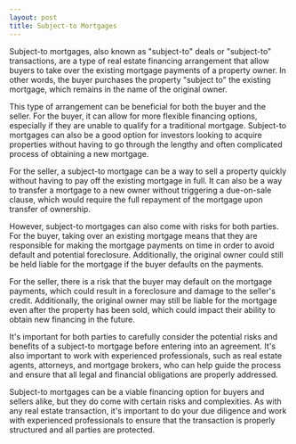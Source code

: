 ```yaml
---
layout: post
title: Subject-to Mortgages
---
```

<p>Subject-to mortgages, also known as "subject-to" deals or "subject-to" transactions, are a type of real estate financing arrangement that allow buyers to take over the existing mortgage payments of a property owner. In other words, the buyer purchases the property "subject to" the existing mortgage, which remains in the name of the original owner.</p>

<p>This type of arrangement can be beneficial for both the buyer and the seller. For the buyer, it can allow for more flexible financing options, especially if they are unable to qualify for a traditional mortgage. Subject-to mortgages can also be a good option for investors looking to acquire properties without having to go through the lengthy and often complicated process of obtaining a new mortgage.</p>

<p>For the seller, a subject-to mortgage can be a way to sell a property quickly without having to pay off the existing mortgage in full. It can also be a way to transfer a mortgage to a new owner without triggering a due-on-sale clause, which would require the full repayment of the mortgage upon transfer of ownership.</p>

<p>However, subject-to mortgages can also come with risks for both parties. For the buyer, taking over an existing mortgage means that they are responsible for making the mortgage payments on time in order to avoid default and potential foreclosure. Additionally, the original owner could still be held liable for the mortgage if the buyer defaults on the payments.</p>

<p>For the seller, there is a risk that the buyer may default on the mortgage payments, which could result in a foreclosure and damage to the seller's credit. Additionally, the original owner may still be liable for the mortgage even after the property has been sold, which could impact their ability to obtain new financing in the future.</p>

<p>It's important for both parties to carefully consider the potential risks and benefits of a subject-to mortgage before entering into an agreement. It's also important to work with experienced professionals, such as real estate agents, attorneys, and mortgage brokers, who can help guide the process and ensure that all legal and financial obligations are properly addressed.</p>

<p>Subject-to mortgages can be a viable financing option for buyers and sellers alike, but they do come with certain risks and complexities. As with any real estate transaction, it's important to do your due diligence and work with experienced professionals to ensure that the transaction is properly structured and all parties are protected.</p>
